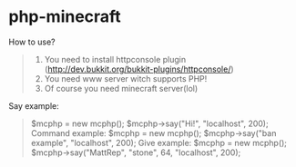 php-minecraft
=============
How to use?
>1. You need to install httpconsole plugin (http://dev.bukkit.org/bukkit-plugins/httpconsole/)
>2. You need www server witch supports PHP!
>3. Of course you need minecraft server(lol)


Say example:
>$mcphp = new mcphp();
>$mcphp->say("Hi!", "localhost", 200);
Command example:
>$mcphp = new mcphp();
>$mcphp->say("ban example", "localhost", 200);
Give example:
>$mcphp = new mcphp();
>$mcphp->say("MattRep", "stone", 64, "localhost", 200);
